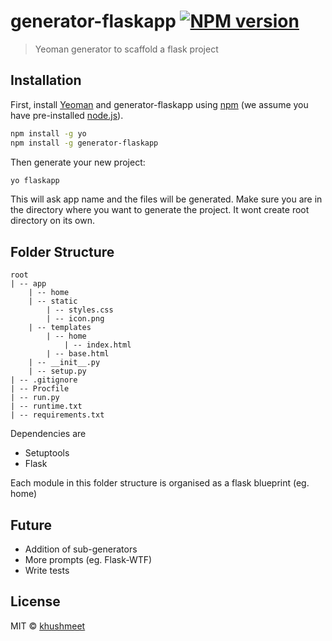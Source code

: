 # generator-flaskapp [![NPM version][npm-image]][npm-url]
> Yeoman generator to scaffold a flask project

## Installation

First, install [Yeoman](http://yeoman.io) and generator-flaskapp using [npm](https://www.npmjs.com/) (we assume you have pre-installed [node.js](https://nodejs.org/)).

```bash
npm install -g yo
npm install -g generator-flaskapp
```

Then generate your new project:

```bash
yo flaskapp
```
This will ask app name and the files will be generated. Make sure you are in the directory where you want to generate the project. It wont create root directory on its own.

## Folder Structure

```
root
| -- app
    | -- home
    | -- static
        | -- styles.css
        | -- icon.png
    | -- templates
        | -- home
            | -- index.html
        | -- base.html
    | -- __init__.py
    | -- setup.py
| -- .gitignore
| -- Procfile
| -- run.py
| -- runtime.txt
| -- requirements.txt
```

Dependencies are

* Setuptools
* Flask

Each module in this folder structure is organised as a flask blueprint (eg. home)

## Future

* Addition of sub-generators
* More prompts (eg. Flask-WTF)
* Write tests

## License

MIT © [khushmeet](khushmeetsingh.com)


[npm-image]: https://badge.fury.io/js/generator-flaskapp.svg
[npm-url]: https://npmjs.org/package/generator-flaskapp
